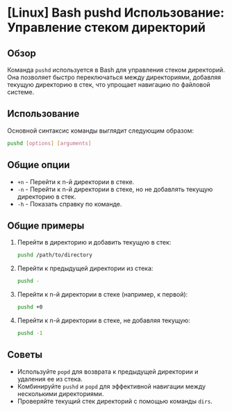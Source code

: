 # [Linux] Bash pushd Использование: Управление стеком директорий

## Обзор
Команда `pushd` используется в Bash для управления стеком директорий. Она позволяет быстро переключаться между директориями, добавляя текущую директорию в стек, что упрощает навигацию по файловой системе.

## Использование
Основной синтаксис команды выглядит следующим образом:

```bash
pushd [options] [arguments]
```

## Общие опции
- `+n` - Перейти к n-й директории в стеке.
- `-n` - Перейти к n-й директории в стеке, но не добавлять текущую директорию в стек.
- `-h` - Показать справку по команде.

## Общие примеры
1. Перейти в директорию и добавить текущую в стек:
   ```bash
   pushd /path/to/directory
   ```

2. Перейти к предыдущей директории из стека:
   ```bash
   pushd -
   ```

3. Перейти к n-й директории в стеке (например, к первой):
   ```bash
   pushd +0
   ```

4. Перейти к n-й директории в стеке, не добавляя текущую:
   ```bash
   pushd -1
   ```

## Советы
- Используйте `popd` для возврата к предыдущей директории и удаления ее из стека.
- Комбинируйте `pushd` и `popd` для эффективной навигации между несколькими директориями.
- Проверяйте текущий стек директорий с помощью команды `dirs`.